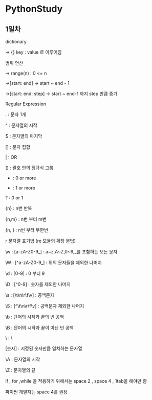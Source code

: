 # PythonStudy
## 1일차
dictionary

-> {} key : value 로 이루어짐

범위 연산

-> range(n) : 0 <= n

->[start: end] -> start ~ end - 1

->[start: end: step] -> start ~ end-1 까지 step 만큼 증가

Regular Expression

. : 문자 1개

^ : 문자열의 시작

$ : 문자열의 마지막

[] : 문자 집합

| : OR

() : 괄호 안의 정규식 그룹

* : 0 or more

+ : 1 or more

? : 0 or 1

{n} : n번 반복

{n,m} : n번 부터 m번

{n, } : n번 부터 무한번

r  문자열 표기법 (re 모듈의 확장 문법)

\w : [a-zA-Z0-9_] : a~z,A~Z,0~9,_를 포함하는 모든 문자

\W : [^a-zA-Z0-9_] : 위의 문자들을 제외한 나머지

\d : [0-9] : 0 부터 9

\D : [^0-9] : 숫자를 제외한 나머지

\s : [\t\n\r\f\v] : 공백문자

\S : [^\t\n\r\f\v] : 공백문자 제외한 나머지

\b : 단어의 시작과 끝의 빈 공백

\B : 단어의 시작과 끝이 아닌 빈 공백

\\ : \

\[숫자] : 지정된 숫자만큼 일치하는 문자열

\A : 문자열의 시작

\Z : 문자열의 끝

if , for ,while 을 적용하기 위해서는 space 2 , space 4 , 1tab을 해야만 함 

파이썬 개발자는 space 4를 권장
